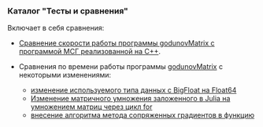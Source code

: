 ### Каталог "Тесты и сравнения"  

Включает в себя сравнения:
* [Сравнение скорости работы программы godunovMatrix с программой МСГ реализованной на C++](https://github.com/ATeteryatnikov/Method-Conjugate-Gradients/tree/master/Тесты%20и%20сравнения/сравнение%20скорости%20работы%20C%2B%2B%20и%20Julia).
  
* Сравнения по времени работы программы [godunovMatrix](https://github.com/ATeteryatnikov/Method-Conjugate-Gradients/blob/master/%D0%9E%D0%BF%D0%B8%D1%81%D0%B0%D0%BD%D0%B8%D0%B5%20%D0%BF%D1%80%D0%BE%D0%B3%D1%80%D0%B0%D0%BC%D0%BC%D1%8B%20godunovMatrix.md) с некоторыми изменениями:    
  * [изменение используемого типа данных с BigFloat на Float64](https://github.com/ATeteryatnikov/Method-Conjugate-Gradients/tree/master/Тесты%20и%20сравнения/Сравнение%20времени%20работы%20программы%20с%20использованием%20BigFloat%20и%20с%20Float64)  
  * [Изменение матричного умножения заложенного в Julia на умножением матриц через цикл for](https://github.com/ATeteryatnikov/Method-Conjugate-Gradients/tree/master/Тесты%20и%20сравнения/Сравнение%20матричного%20умножения%20заложенного%20в%20Julia%20с%20умножением%20матриц%20через%20цикл%20for)  
  * [внесение алгоритма метода сопряженных градиентов в функцию](https://github.com/ATeteryatnikov/Method-Conjugate-Gradients/tree/master/Тесты%20и%20сравнения/Внесение%20алгоритма%20МСГ%20в%20функцию%20conj_grad)  
